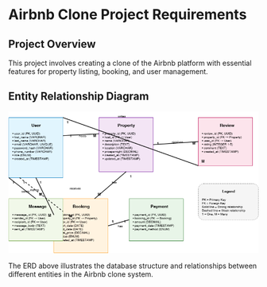 
# Airbnb Clone Project Requirements

## Project Overview
This project involves creating a clone of the Airbnb platform with essential features for property listing, booking, and user management.

## Entity Relationship Diagram

![Airbnb Clone ERD](./airBnb.drawio.png)

The ERD above illustrates the database structure and relationships between different entities in the Airbnb clone system.
